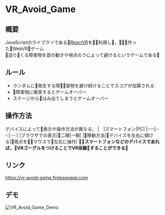 # VR_Avoid_Game

## 概要
JavaScriptのライブラリである[ReactVR](https://facebook.github.io/react-vr/index.html)を利用し，作ったWebVRゲーム<br>
迫りくる障害物を首の動きや視点のうによって避けるというゲームである<br>

## ルール
* ランダムに発生する障害物を避け続けることでスコアが加算される
* 障害物に衝突するとゲームオーバー
* ステージからはみ出てしまうとゲームオーバー

## 操作方法
デバイスによって表示や操作方法が異なる。
|　|スマートフォン|PC|
|:--:|:--:|:--:|
|ブラウザでの表示|二眼|一眼|
|移動方法|デバイスを左右に傾ける|視点をマウスで左右に操作|
**スマートフォンなどのデバイスであれば，VRゴーグルをつけることでVR体験することができる**

## リンク
https://vr-avoid-game.firebaseapp.com

## デモ
![VR_Avoid_Game_Demo](https://imgur.com/gzgsSJq.gif)